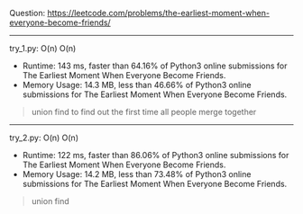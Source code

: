 Question: https://leetcode.com/problems/the-earliest-moment-when-everyone-become-friends/

---

try_1.py: O(n) O(n)

* Runtime: 143 ms, faster than 64.16% of Python3 online submissions for The Earliest Moment When Everyone Become Friends.
* Memory Usage: 14.3 MB, less than 46.66% of Python3 online submissions for The Earliest Moment When Everyone Become Friends.

> union find to find out the first time all people merge together

---

try_2.py: O(n) O(n)

* Runtime: 122 ms, faster than 86.06% of Python3 online submissions for The Earliest Moment When Everyone Become Friends.
* Memory Usage: 14.2 MB, less than 73.48% of Python3 online submissions for The Earliest Moment When Everyone Become Friends.

> union find

